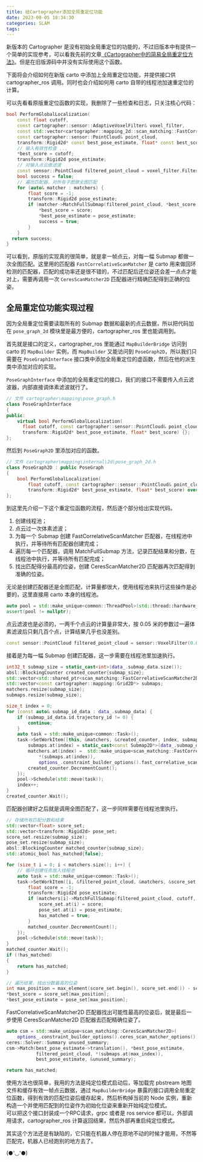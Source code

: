 ```yaml
---
title: 给Cartographer添加全局重定位功能
date: 2023-08-05 18:34:30
categories: SLAM
tags:
---
```


新版本的 Cartographer 是没有初始全局重定位的功能的，不过旧版本中有提供一个简单的实现参考，可以看我先前的文章[《Cartographer中的简易全局重定位方法》](https://zjlian.github.io/2023-08/b75611994b01/)。但是在旧版源码中并没有实际使用这个函数。

下面将会介绍如何在新版 carto 中添加上全局重定位功能，并提供接口供 cartographer_ros 调用。同时也会介绍如何用 carto 自带的线程池加速重定位的计算。

可以先看看原版重定位函数的实现，我删除了一些检查和日志，只关注核心代码：
```C++
bool PerformGlobalLocalization(
    const float cutoff,
    const cartographer::sensor::AdaptiveVoxelFilter& voxel_filter,
    const std::vector<cartographer::mapping_2d::scan_matching::FastCorrelativeScanMatcher*>& matchers,
    const cartographer::sensor::PointCloud& point_cloud,
    transform::Rigid2d* const best_pose_estimate, float* const best_score) {
    // 输入有效性检查 ...
    *best_score = cutoff;
    transform::Rigid2d pose_estimate;
    // 对输入点云做滤波
    const sensor::PointCloud filtered_point_cloud = voxel_filter.Filter(point_cloud);
    bool success = false;
    // 遍历匹配器，对所有子图做全图匹配
    for (auto& matcher : matchers) {
        float score = -1;
        transform::Rigid2d pose_estimate;
        if (matcher->MatchFullSubmap(filtered_point_cloud, *best_score, &score, &pose_estimate)) {
            *best_score = score;
            *best_pose_estimate = pose_estimate;
            success = true;
        }
    }
  return success;
}
```
可以看到，原版的实现真的很简单，就是拿一帧点云，对每一幅 Submap 都做一次全图匹配。这里用的匹配器 `FastCorrelativeScanMatcher` 是 carto 用来做回环检测的匹配器，匹配的成功率还是很不错的，不过匹配后还位姿还会差一点点才能对上，需要再调用一次 `CeresScanMatcher2D` 匹配器进行精确匹配得到正确的位姿。

## 全局重定位功能实现过程
因为全局重定位需要读取所有的 Submap 数据和最新的点云数据，所以把代码加在 `pose_graph_2d` 模块里是最方便的，cartographer_ros 里也能调用到。

首先就是接口的定义，cartographer_ros 里能通过 `MapBuilderBridge` 访问到 carto 的 `MapBuilder` 实例，而 `MapBuilder` 又能访问到 `PoseGraph2D`，所以我们只需要在 `PoseGraphInterface` 接口类中添加全局重定位的虚函数，然后在他的派生类中添加对应的实现。

`PoseGraphInterface` 中添加的全局重定位的接口，我们的接口不需要传入点云滤波器，内部直接调体素滤波就行了。
```c++
// 文件 cartographer\mapping\pose_graph.h
class PoseGraphInterface 
{
public:
    virtual bool PerformGlobalLocalization(
      float cutoff, const cartographer::sensor::PointCloud& point_cloud,
      transform::Rigid2d* best_pose_estimate, float* best_score) {};
};
```
然后到 `PoseGraph2D` 里添加对应的函数。
```C++
// 文件 cartographer\mapping\internal\2d\pose_graph_2d.h
class PoseGraph2D : public PoseGraph 
{
    bool PerformGlobalLocalization(
        float cutoff, const cartographer::sensor::PointCloud& point_cloud,
        transform::Rigid2d* best_pose_estimate, float* best_score) override;
};
```
到这里先介绍一下这个重定位函数的流程，然后逐个部分给出实现代码。
1. 创建线程池；
2. 点云过一次体素滤波；
3. 为每一个 Submap 创建 FastCorrelativeScanMatcher 匹配器，在线程池中执行，并等待所有匹配器创建完成；
4. 遍历每一个匹配器，调用 MatchFullSubmap 方法，记录匹配结果和分数，在线程池中执行，并等待所有匹配完成；
5. 找出匹配得分最高的位姿，创建 CeresScanMatcher2D 匹配器再次匹配得到准确的位姿。

无论是创建匹配器还是全图匹配，计算量都很大，使用线程池来执行这些操作是必要的，这里直接用 carto 本身的线程池。
```C++
auto pool = std::make_unique<common::ThreadPool>(std::thread::hardware_concurrency());
assert(pool != nullptr);
```

点云滤波也是必须的，一两千个点云的计算量非常大，按 0.05 米的参数过一遍体素滤波后只剩几百个点，计算结果几乎也没差别。
```C++
const sensor::PointCloud filtered_point_cloud = sensor::VoxelFilter(0.05).Filter(point_cloud);
```

接着是为每一幅 Submap 创建匹配器，这一步需要在线程池里加速执行。
```C++
int32_t submap_size = static_cast<int>(data_.submap_data.size());
absl::BlockingCounter created_counter{submap_size};
std::vector<std::shared_ptr<scan_matching::FastCorrelativeScanMatcher2D>> matchers;
std::vector<const cartographer::mapping::Grid2D*> submaps;
matchers.resize(submap_size);
submaps.resize(submap_size);

size_t index = 0;
for (const auto& submap_id_data : data_.submap_data) {
    if (submap_id_data.id.trajectory_id != 0) {
        continue;
    }
    auto task = std::make_unique<common::Task>();
    task->SetWorkItem([this, &matchers, &created_counter, index, submap_id = submap_id_data.id, &submaps] {
        submaps.at(index) = static_cast<const Submap2D*>(data_.submap_data.at(submap_id).submap.get())->grid();
        matchers.at(index) =  std::make_unique<scan_matching::FastCorrelativeScanMatcher2D>(
            *(submaps.at(index)),
            options_.constraint_builder_options().fast_correlative_scan_matcher_options());
        created_counter.DecrementCount();
    });
    pool->Schedule(std::move(task));
    index++;
}
created_counter.Wait();
```

匹配器创建好之后就是调用全图匹配了，这一步同样需要在线程池里执行。
```C++
// 存储所有匹配分数和结果
std::vector<float> score_set;
std::vector<transform::Rigid2d> pose_set;
score_set.resize(submap_size);
pose_set.resize(submap_size);
absl::BlockingCounter matched_counter{submap_size};
std::atomic_bool has_matched{false};

for (size_t i = 0; i < matchers.size(); i++) {
    // 循环创建任务放入线程池
    auto task = std::make_unique<common::Task>();
    task->SetWorkItem([i, &filtered_point_cloud, &matchers, &score_set, &pose_set, cutoff, &matched_counter] {
        float score = -1; 
        transform::Rigid2d pose_estimate;
        if (matchers[i]->MatchFullSubmap(filtered_point_cloud, cutoff, &score, &pose_estimate)) {
            score_set.at(i) = score;
            pose_set.at(i) = pose_estimate;
            has_matched = true;
        }
        matched_counter.DecrementCount();
    });
    pool->Schedule(std::move(task));
}
matched_counter.Wait();
if (!has_matched)
{
    return has_matched;
}

// 遍历结果，找出分数最高的位姿
int max_position = max_element(score_set.begin(), score_set.end()) - score_set.begin();
*best_score = score_set[max_position];
*best_pose_estimate = pose_set[max_position];
```

FastCorrelativeScanMatcher2D 匹配器找出可能性最高的位姿后，就是最后一步使用 CeresScanMatcher2D 匹配器去匹配精确位姿了。
```C++
auto csm = std::make_unique<scan_matching::CeresScanMatcher2D>(
    options_.constraint_builder_options().ceres_scan_matcher_options());
ceres::Solver::Summary unused_summary;
csm->Match(best_pose_estimate->translation(), *best_pose_estimate,
           filtered_point_cloud, *(submaps.at(max_index)),
           best_pose_estimate, &unused_summary);

return has_matched;
```

使用方法也很简单，我用的方法是纯定位模式启动后，等加载完 pbstream 地图文件和缓存有效一帧点云数据，通过 `MapBuilderBridge` 暴露的接口调用全局重定位函数，得到有效的匹配位姿后缓存起来，然后析构掉当前的 Node 实例，重新构造一个并使用匹配到的位姿作为初始化位姿来重新开始纯定位模式。   
可以把这个接口封装成一个RPC请求，grpc 或者是 ros service 都可以，外部调用请求，cartographer_ros 计算返回结果，然后外部再重启纯定位模式。

其实这个方法还是有缺陷的，它只能在机器人停在原地不动的时候才能用，不然等匹配完，机器人已经跑别的地方去了。


(●'◡'●)

